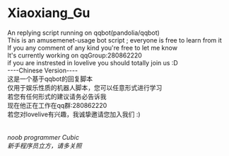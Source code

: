 # Xiaoxiang_Gu
An replying script running on qqbot(pandolia/qqbot)</br>
This is an amusemenet-usage bot script ; everyone is free to learn from it</br>
If you any comment of any kind you're free to let me know</br>
It's currently working on qqGroup:280862220 </br>
if you are instrested in lovelive you should totally join us :D</br>
----Chinese Version----</br>
这是一个基于qqbot的回复脚本</br>
仅用于娱乐性质的机器人脚本，您可以任意形式进行学习</br>
若您有任何形式的建议请务必告诉我</br>
现在他正在工作在qq群:280862220</br>
若您对lovelive有兴趣，我诚挚邀请您加入我们 :)</br>
</br>
</br>
*noob programmer Cubic</br>
新手程序员立方，请多关照*</br>
